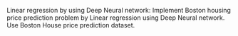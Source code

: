 Linear regression by using Deep Neural network: Implement Boston housing price prediction
problem by Linear regression using Deep Neural network. Use Boston House price prediction
dataset.
